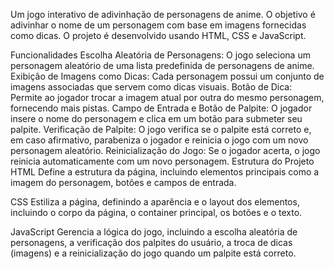 Um jogo interativo de adivinhação de personagens de anime. O objetivo é adivinhar o nome de um personagem com base em imagens fornecidas como dicas. O projeto é desenvolvido usando HTML, CSS e JavaScript.

Funcionalidades
Escolha Aleatória de Personagens: O jogo seleciona um personagem aleatório de uma lista predefinida de personagens de anime.
Exibição de Imagens como Dicas: Cada personagem possui um conjunto de imagens associadas que servem como dicas visuais.
Botão de Dica: Permite ao jogador trocar a imagem atual por outra do mesmo personagem, fornecendo mais pistas.
Campo de Entrada e Botão de Palpite: O jogador insere o nome do personagem e clica em um botão para submeter seu palpite.
Verificação de Palpite: O jogo verifica se o palpite está correto e, em caso afirmativo, parabeniza o jogador e reinicia o jogo com um novo personagem aleatório.
Reinicialização do Jogo: Se o jogador acerta, o jogo reinicia automaticamente com um novo personagem.
Estrutura do Projeto
HTML
Define a estrutura da página, incluindo elementos principais como a imagem do personagem, botões e campos de entrada.

CSS
Estiliza a página, definindo a aparência e o layout dos elementos, incluindo o corpo da página, o container principal, os botões e o texto.

JavaScript
Gerencia a lógica do jogo, incluindo a escolha aleatória de personagens, a verificação dos palpites do usuário, a troca de dicas (imagens) e a reinicialização do jogo quando um palpite está correto.
